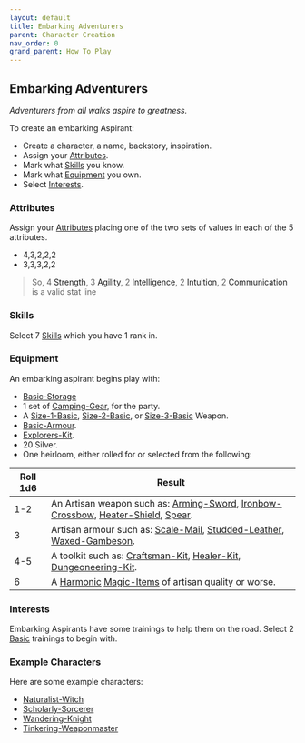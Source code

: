 ```yaml
---
layout: default
title: Embarking Adventurers
parent: Character Creation
nav_order: 0
grand_parent: How To Play
---
```


## Embarking Adventurers
*Adventurers from all walks aspire to greatness.*

To create an embarking Aspirant:
* Create a character, a name, backstory, inspiration.
* Assign your [Attributes](#Attributes).
* Mark what [Skills](#Skills) you know.
* Mark what [Equipment](#Equipment) you own.
* Select [Interests](#Interests).

### Attributes
Assign your [Attributes](Game/Core/Attributes) placing one of the two sets of values in each of the 5 attributes.

- 4,3,2,2,2
- 3,3,3,2,2

> So, 4 [Strength](Game/Core/Strength), 3 [Agility](Game/Core/Agility), 2 [Intelligence](Game/Core/Intelligence), 2 [Intuition](Game/Core/Intuition), 2 [Communication](Game/Core/Communication) is a valid stat line


### Skills
Select 7 [Skills](Game/Core/Skills) which you have 1 rank in.

### Equipment
An embarking aspirant begins play with:
- [Basic-Storage](Game/Gear/Basic-Storage)
- 1 set of [Camping-Gear](Game/Gear/Camping-Gear), for the party.
- A [Size-1-Basic](Game/Gear/Size-1-Basic), [Size-2-Basic](Game/Gear/Size-2-Basic), or [Size-3-Basic](Game/Gear/Size-3-Basic) Weapon. 
- [Basic-Armour](Game/Gear/Basic-Armour).
- [Explorers-Kit](Game/Gear/Explorers-Kit).
- 20 Silver. 
- One heirloom, either rolled for or selected from the following:

| Roll 1d6 | Result                                                                                                                                                                                 |
| -------- | -------------------------------------------------------------------------------------------------------------------------------------------------------------------------------------- |
| 1-2      | An Artisan weapon such as: [Arming-Sword](Game/Gear/Arming-Sword), [Ironbow-Crossbow](Game/Gear/Ironbow-Crossbow), [Heater-Shield](Game/Gear/Heater-Shield), [Spear](Game/Gear/Spear). |
| 3        | Artisan armour such as: [Scale-Mail](Game/Gear/Scale-Mail), [Studded-Leather](Game/Gear/Studded-Leather), [Waxed-Gambeson](Game/Gear/Waxed-Gambeson).                                  |
| 4-5      | A toolkit such as: [Craftsman-Kit](Game/Gear/Craftsman-Kit), [Healer-Kit](Game/Gear/Healer-Kit), [Dungeoneering-Kit](Game/Gear/Dungeoneering-Kit).                                     |
| 6        | A [Harmonic](Game/Magic-Items#Harmonic) [Magic-Items](Game/Magic-Items) of artisan quality or worse.                                                                                   |

### Interests
Embarking Aspirants have some trainings to help them on the road. Select 2 [Basic](Game/Character-Development#Basic) trainings to begin with.

### Example Characters
Here are some example characters:
* [Naturalist-Witch](Game/Example-Characters/Naturalist-Witch)
* [Scholarly-Sorcerer](Game/Example-Characters/Scholarly-Sorcerer)
* [Wandering-Knight](Game/Example-Characters/Wandering-Knight)
* [Tinkering-Weaponmaster](Game/Example-Characters/Tinkering-Weaponmaster)